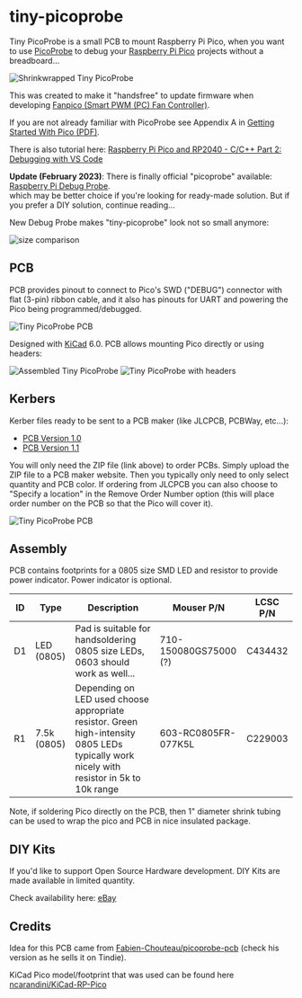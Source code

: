 # tiny-picoprobe

Tiny PicoProbe is a small PCB to mount Raspberry Pi Pico, when you want to use [PicoProbe](https://github.com/raspberrypi/picoprobe) to debug your [Raspberry Pi Pico](https://www.raspberrypi.com/products/raspberry-pi-pico/) projects without a breadboard...

![Shrinkwrapped Tiny PicoProbe](images/tiny-picoprobe.jpg)

This was created to make it "handsfree" to update firmware when developing [Fanpico (Smart PWM (PC) Fan Controller)](https://github.com/tjko/fanpico).

If you are not already familiar with PicoProbe see Appendix A in [Getting Started With Pico (PDF)](https://datasheets.raspberrypi.com/pico/getting-started-with-pico.pdf).

There is also tutorial here: [Raspberry Pi Pico and RP2040 - C/C++ Part 2: Debugging with VS Code](https://www.digikey.com/en/maker/projects/raspberry-pi-pico-and-rp2040-cc-part-2-debugging-with-vs-code/470abc7efb07432b82c95f6f67f184c0)

**Update (February 2023)**: There is finally official "picoprobe" available: [Raspberry Pi Debug Probe](https://www.raspberrypi.com/products/debug-probe/).  
which may be better choice if you're looking for ready-made solution. But if you prefer a DIY solution, continue reading...


New Debug Probe makes "tiny-picoprobe" look not so small anymore:

![size comparison](images/debugprobe.jpg)



## PCB
PCB provides pinout to connect to Pico's SWD ("DEBUG") connector with flat (3-pin) ribbon cable, and it also has pinouts for UART and powering the Pico being programmed/debugged.

![Tiny PicoProbe PCB](images/tiny-picoprobe.png)

Designed with [KiCad](https://www.kicad.org/) 6.0.  PCB allows mounting Pico directly or using headers:

![Assembled Tiny PicoProbe](images/assembled.jpg)
![Tiny PicoProbe with headers](images/headers.jpg)

## Kerbers
Kerber files ready to be sent to a PCB maker (like JLCPCB, PCBWay, etc...):
* [PCB Version 1.0](kerbers/tiny-picoprobe-v1.zip)
* [PCB Version 1.1](kerbers/tiny-picoprobe-v1.1.zip)

You will only need the ZIP file (link above) to order PCBs. Simply upload the ZIP file to a PCB maker website. Then you typically only need to only select quantity and PCB color. If ordering from JLCPCB you can also choose to "Specify a location" in the Remove Order Number option (this will place order number on the PCB so that the Pico will cover it).

![Tiny PicoProbe PCB](images/pcb.png)

## Assembly
PCB contains footprints for a 0805 size SMD LED and resistor to provide power indicator. Power indicator is optional.

ID|Type|Description|Mouser P/N|LCSC P/N
--|----|-----------|----------|---------
D1|LED (0805)|Pad is suitable for handsoldering 0805 size LEDs, 0603 should work as well...|710-150080GS75000 (?)|C434432
R1|7.5k (0805)|Depending on LED used choose appropriate resistor. Green high-intensity 0805 LEDs typically work nicely with resistor in 5k to 10k range|603-RC0805FR-077K5L|C229003

Note, if soldering Pico directly on the PCB, then 1" diameter shrink tubing can be used to wrap the pico and PCB in nice insulated package.

## DIY Kits

If you'd like to support Open Source Hardware development.  DIY Kits are made available in limited quantity.

Check availability here: [eBay](https://www.ebay.com/usr/oh6lxv)

## Credits
Idea for this PCB came from [Fabien-Chouteau/picoprobe-pcb](https://github.com/Fabien-Chouteau/picoprobe-pcb) (check his version as he sells it on Tindie).

KiCad Pico model/footprint that was used can be found here [ncarandini/KiCad-RP-Pico](https://github.com/ncarandini/KiCad-RP-Pico)
